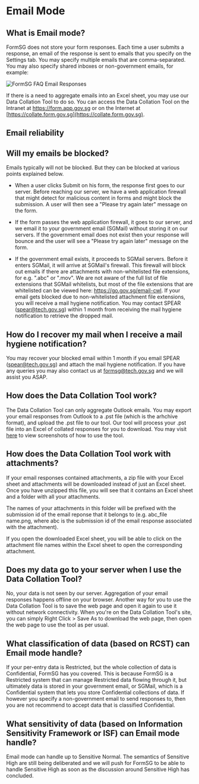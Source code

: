 # Email Mode

## What is Email mode?

FormSG does not store your form responses. Each time a user submits a response, an email of the response is sent to emails that you specify on the Settings tab. You may specify multiple emails that are comma-separated. You may also specify shared inboxes or non-government emails, for example:

![FormSG FAQ Email Responses](https://s3-ap-southeast-1.amazonaws.com/misc.form.gov.sg/faq-email-responses.png "FormSG FAQ Email Responses")

If there is a need to aggregate emails into an Excel sheet, you may use our Data Collation Tool to do so. You can access the Data Collation Tool on the Intranet at https://form.app.gov.sg or on the Internet at [https://collate.form.gov.sg](https://collate.form.gov.sg).

## Email reliability

## Will my emails be blocked? 

Emails typically will not be blocked. But they can be blocked at various points explained below.

- When a user clicks Submit on his form, the response first goes to our server. Before reaching our server, we have a web application firewall that might detect for malicious content in forms and might block the submission. A user will then see a "Please try again later" message on the form.

- If the form passes the web application firewall, it goes to our server, and we email it to your government email (SGMail) without storing it on our servers. If the government email does not exist then your response will bounce and the user will see a "Please try again later" message on the form.

- If the government email exists, it proceeds to SGMail servers. Before it enters SGMail, it will arrive at SGMail's firewall. This firewall will block out emails if there are attachments with non-whitelisted file extensions, for e.g. ".abc" or ".mov". We are not aware of the full list of file extensions that SGMail whitelists, but most of the file extensions that are whitelisted can be viewed here: https://go.gov.sg/email-cwl. If your email gets blocked due to non-whitelisted attachment file extensions, you will receive a mail hygiene notification. You may contact SPEAR (spear@tech.gov.sg) within 1 month from receiving the mail hygiene notification to retrieve the dropped mail. 

## How do I recover my mail when I receive a mail hygiene notification?

You may recover your blocked email within 1 month if you email SPEAR (spear@tech.gov.sg) and attach the mail hygiene notification. If you have any queries you may also contact us at formsg@tech.gov.sg and we will assist you ASAP.

## How does the Data Collation Tool work? 

The Data Collation Tool can only aggregate Outlook emails. You may export your email responses from Outlook to a .pst file (which is the arhchive format), and upload the .pst file to our tool. Our tool will process your .pst file into an Excel of collated responses for you to download. You may visit [here](https://collate.form.gov.sg/#instructions) to view screenshots of how to use the tool.

## How does the Data Collation Tool work with attachments?

If your email responses contained attachments, a zip file with your Excel sheet and attachments will be downloaded instead of just an Excel sheet. Once you have unzipped this file, you will see that it contains an Excel sheet and a folder with all your attachments.

The names of your attachments in this folder will be prefixed with the submission id of the email reponse that it belongs to (e.g. abc_file name.png, where abc is the submission id of the email response associated with the attachment).

If you open the downloaded Excel sheet, you will be able to click on the attachment file names within the Excel sheet to open the corresponding attachment.

## Does my data go to your server when I use the Data Collation Tool? 

No, your data is not seen by our server. Aggregation of your email responses happens offline on your browser. Another way for you to use the Data Collation Tool is to save the web page and open it again to use it without network connectivity. When you're on the Data Collation Tool's site, you can simply Right Click > Save As to download the web page, then open the web page to use the tool as per usual.

## What classification of data (based on RCST) can Email mode handle?

If your per-entry data is Restricted, but the whole collection of data is Confidential, FormSG has you covered. This is because FormSG is a Restricted system that can manage Restricted data flowing through it, but ultimately data is stored in your government email, or SGMail, which is a Confidential system that lets you store Confidential collections of data. If however you specify a non-government email to send responses to, then you are not recommend to accept data that is classified Confidential.

## What sensitivity of data (based on Information Sensitivity Framework or ISF) can Email mode handle? 

Email mode can handle up to Sensitive Normal. The semantics of Sensitive High are still being deliberated and we will push for FormSG to be able to handle Sensitive High as soon as the discussion around Sensitive High has concluded.
